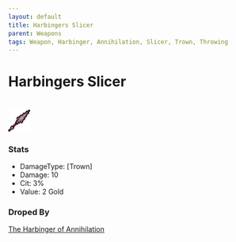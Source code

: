 ```yaml
---
layout: default
title: Harbingers Slicer
parent: Weapons
tags: Weapon, Harbinger, Annihilation, Slicer, Trown, Throwing
---
```


# Harbingers Slicer
#
![Icon](https://raw.githubusercontent.com/RickLugtigheid/SupernovaMod/main/Npcs/Bosses/HarbingerOfAnnihilation/HarbingersSlicer.png)

### Stats
- DamageType: [Trown]
- Damage: 10
- Cit: 3%
- Value: 2 Gold

### Droped By
[The Harbinger of Annihilation](https://ricklugtigheid.github.io/SupernovaMod/docs/npcs/bosses/harbinger_of_annihilation)